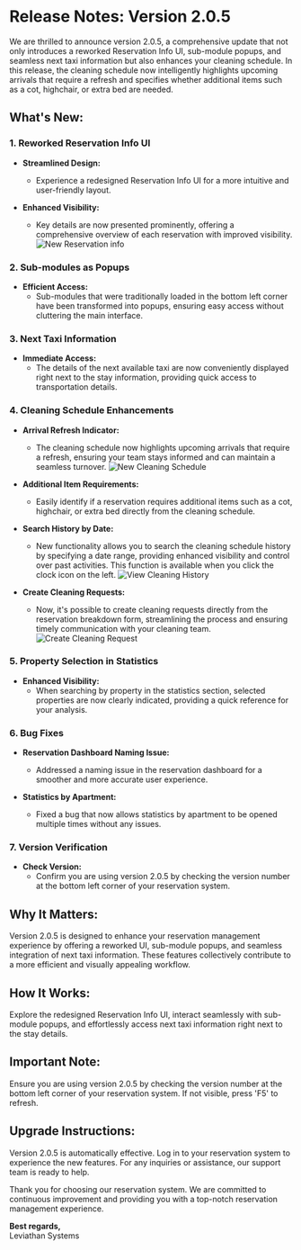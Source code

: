 # Release Notes: Version 2.0.5

We are thrilled to announce version 2.0.5, a comprehensive update that not only introduces a reworked Reservation Info UI, sub-module popups, and seamless next taxi information but also enhances your cleaning schedule. In this release, the cleaning schedule now intelligently highlights upcoming arrivals that require a refresh and specifies whether additional items such as a cot, highchair, or extra bed are needed.

## What's New:

### 1. Reworked Reservation Info UI

- **Streamlined Design:**
    - Experience a redesigned Reservation Info UI for a more intuitive and user-friendly layout.

- **Enhanced Visibility:**
    - Key details are now presented prominently, offering a comprehensive overview of each reservation with improved visibility.
    ![New Reservation info](/release_notes/images/2.0.5/reservation_info_1.png)

### 2. Sub-modules as Popups

- **Efficient Access:**
    - Sub-modules that were traditionally loaded in the bottom left corner have been transformed into popups, ensuring easy access without cluttering the main interface.

### 3. Next Taxi Information

- **Immediate Access:**
    - The details of the next available taxi are now conveniently displayed right next to the stay information, providing quick access to transportation details.

### 4. Cleaning Schedule Enhancements

- **Arrival Refresh Indicator:**
    - The cleaning schedule now highlights upcoming arrivals that require a refresh, ensuring your team stays informed and can maintain a seamless turnover.
        ![New Cleaning Schedule](/release_notes/images/2.0.5/cleaning_schedule_dashboard.png)

- **Additional Item Requirements:**
    - Easily identify if a reservation requires additional items such as a cot, highchair, or extra bed directly from the cleaning schedule.

- **Search History by Date:**
    - New functionality allows you to search the cleaning schedule history by specifying a date range, providing enhanced visibility and control over past activities. This function is available when you click the clock icon on the left.
    ![View Cleaning History](/release_notes/images/2.0.5/cleaning_schedule_history.png)

- **Create Cleaning Requests:**
    - Now, it's possible to create cleaning requests directly from the reservation breakdown form, streamlining the process and ensuring timely communication with your cleaning team.
    ![Create Cleaning Request](/release_notes/images/2.0.5/create_new_cleaning_request.png)

### 5. Property Selection in Statistics

- **Enhanced Visibility:**
    - When searching by property in the statistics section, selected properties are now clearly indicated, providing a quick reference for your analysis.

### 6. Bug Fixes

- **Reservation Dashboard Naming Issue:**
    - Addressed a naming issue in the reservation dashboard for a smoother and more accurate user experience.

- **Statistics by Apartment:**
    - Fixed a bug that now allows statistics by apartment to be opened multiple times without any issues.

### 7. Version Verification

- **Check Version:**
    - Confirm you are using version 2.0.5 by checking the version number at the bottom left corner of your reservation system.

## Why It Matters:

Version 2.0.5 is designed to enhance your reservation management experience by offering a reworked UI, sub-module popups, and seamless integration of next taxi information. These features collectively contribute to a more efficient and visually appealing workflow.

## How It Works:

Explore the redesigned Reservation Info UI, interact seamlessly with sub-module popups, and effortlessly access next taxi information right next to the stay details.

## Important Note:

Ensure you are using version 2.0.5 by checking the version number at the bottom left corner of your reservation system. If not visible, press 'F5' to refresh.

## Upgrade Instructions:

Version 2.0.5 is automatically effective. Log in to your reservation system to experience the new features. For any inquiries or assistance, our support team is ready to help.

Thank you for choosing our reservation system. We are committed to continuous improvement and providing you with a top-notch reservation management experience.

**Best regards,**  
Leviathan Systems

